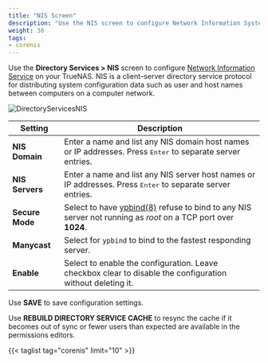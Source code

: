 ```yaml
---
title: "NIS Screen"
description: "Use the NIS screen to configure Network Information System (NIS) on your TrueNAS"
weight: 30
tags:
- corenis
---
```



Use the **Directory Services > NIS** screen to configure [Network Information Service](https://www.oreilly.com/library/view/practical-unix-and/0596003234/ch14s01.html) on your TrueNAS. NIS is a client–server directory service protocol for distributing system configuration data such as user and host names between computers on a computer network.

![DirectoryServicesNIS](/images/CORE/12.0/DirectoryServicesNIS.png)

| Setting | Description |
|---------|-------------|
| **NIS Domain** | Enter a name and list any NIS domain host names or IP addresses. Press <kbd>Enter</kbd> to separate server entries. |
| **NIS Servers** |Enter a name and list any NIS server host names or IP addresses. Press <kbd>Enter</kbd> to separate server entries. |
| **Secure Mode** | Select to have [ypbind(8)](https://www.freebsd.org/cgi/man.cgi?query=ypbind) refuse to bind to any NIS server not running as *root* on a TCP port over **1024**. |
| **Manycast** | Select for `ypbind` to bind to the fastest responding server. |
| **Enable** | Select to enable the configuration. Leave checkbox clear to disable the configuration without deleting it. |

Use **SAVE** to save configuration settings.

Use **REBUILD DIRECTORY SERVICE CACHE** to resync the cache if it becomes out of sync or fewer users than expected are available in the permissions editors. 

{{< taglist tag="corenis" limit="10" >}}
